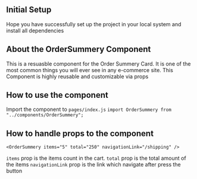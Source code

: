 ## Initial Setup

Hope you have successfully set up the project in your local system and install all dependencies

## About the OrderSummery Component

This is a resuasble component for the Order Summery Card. It is one of the most common things you will ever see in any e-commerce site. This Component is highly reusable and customizable via props

## How to use the component

Import the component to `pages/index.js`
`import OrderSummery from "../components/OrderSummery";`

## How to handle props to the component

```
<OrderSummery items="5" total="250" navigationLink="/shipping" />
```

`items` prop is the items count in the cart.
`total` prop is the total amount of the items
`navigationLink` prop is the link which navigate after press the button
